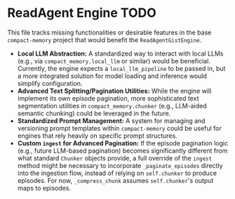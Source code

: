 # ReadAgent Engine TODO

This file tracks missing functionalities or desirable features in the base `compact-memory` project
that would benefit the `ReadAgentGistEngine`.

- **Local LLM Abstraction:** A standardized way to interact with local LLMs (e.g., via `compact_memory.local_llm` or similar) would be beneficial. Currently, the engine expects a `local_llm_pipeline` to be passed in, but a more integrated solution for model loading and inference would simplify configuration.
- **Advanced Text Splitting/Pagination Utilities:** While the engine will implement its own episode pagination, more sophisticated text segmentation utilities in `compact_memory.chunker` (e.g., LLM-aided semantic chunking) could be leveraged in the future.
- **Standardized Prompt Management:** A system for managing and versioning prompt templates within `compact-memory` could be useful for engines that rely heavily on specific prompt structures.
- **Custom `ingest` for Advanced Pagination:** If the episode pagination logic (e.g., future LLM-based pagination) becomes significantly different from what standard `Chunker` objects provide, a full override of the `ingest` method might be necessary to incorporate `_paginate_episodes` directly into the ingestion flow, instead of relying on `self.chunker` to produce episodes. For now, `_compress_chunk` assumes `self.chunker`'s output maps to episodes.
